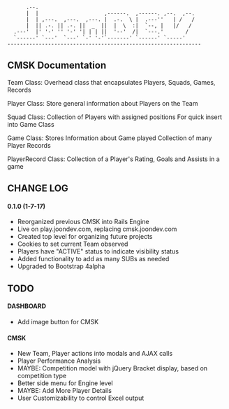 
          .--.                     
          |  |                     ,------.  ,------. ,--.  ,--.
          |  | ,---.  ,---.  ,---. |  .-.  \ |  .---''   | /   /
          |  || .-. || .-. ||  _  ||  |  \  :|  `--, |   |/   /
      .---'  |' '-' '' '-' '| | | ||  '--'  /|  `---.'       /
      `------' `---'  `---' `-' '-'`-------' `------' `-----'
    -------------------------------------------------------------- 

## CMSK Documentation

Team Class:
  Overhead class that encapsulates Players, Squads, Games, Records

Player Class:
  Store general information about Players on the Team
  
Squad Class:
  Collection of Players with assigned positions
  For quick insert into Game Class
  
Game Class:
  Stores Information about Game played
  Collection of many Player Records

PlayerRecord Class:
  Collection of a Player's Rating, Goals and Assists in a game

## CHANGE LOG

#### 0.1.0 (1-7-17)
  - Reorganized previous CMSK into Rails Engine
  - Live on play.joondev.com, replacing cmsk.joondev.com
  - Created top level for organizing future projects
  - Cookies to set current Team observed
  - Players have "ACTIVE" status to indicate visibility status
  - Added functionality to add as many SUBs as needed
  - Upgraded to Bootstrap 4alpha

## TODO

#### DASHBOARD
  - Add image button for CMSK
  
#### CMSK
  - New Team, Player actions into modals and AJAX calls
  - Player Performance Analysis
  - MAYBE: Competition model with jQuery Bracket display, based on competition type
  - Better side menu for Engine level
  - MAYBE: Add More Player Details
  - User Customizability to control Excel output 
